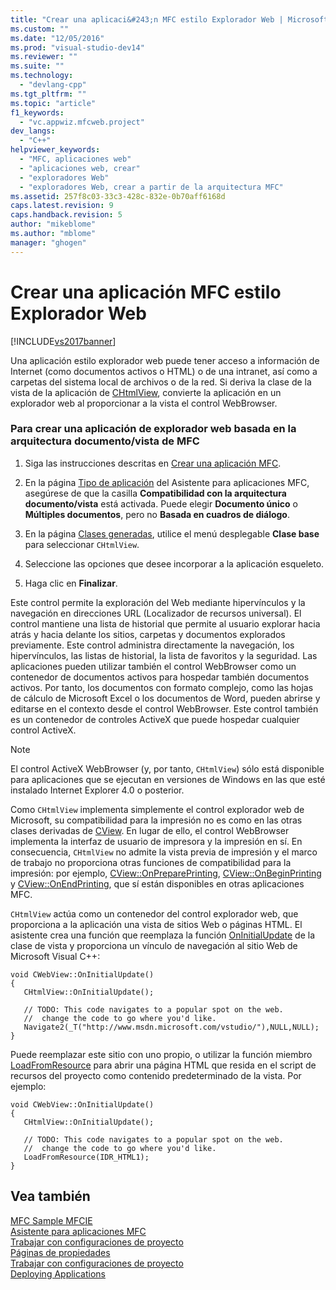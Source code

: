 ```yaml
---
title: "Crear una aplicaci&#243;n MFC estilo Explorador Web | Microsoft Docs"
ms.custom: ""
ms.date: "12/05/2016"
ms.prod: "visual-studio-dev14"
ms.reviewer: ""
ms.suite: ""
ms.technology: 
  - "devlang-cpp"
ms.tgt_pltfrm: ""
ms.topic: "article"
f1_keywords: 
  - "vc.appwiz.mfcweb.project"
dev_langs: 
  - "C++"
helpviewer_keywords: 
  - "MFC, aplicaciones web"
  - "aplicaciones web, crear"
  - "exploradores Web"
  - "exploradores Web, crear a partir de la arquitectura MFC"
ms.assetid: 257f8c03-33c3-428c-832e-0b70aff6168d
caps.latest.revision: 9
caps.handback.revision: 5
author: "mikeblome"
ms.author: "mblome"
manager: "ghogen"
---
```

# Crear una aplicaci&#243;n MFC estilo Explorador Web
[!INCLUDE[vs2017banner](../../assembler/inline/includes/vs2017banner.md)]

Una aplicación estilo explorador web puede tener acceso a información de Internet \(como documentos activos o HTML\) o de una intranet, así como a carpetas del sistema local de archivos o de la red.  Si deriva la clase de la vista de la aplicación de [CHtmlView](../../mfc/reference/chtmlview-class.md), convierte la aplicación en un explorador web al proporcionar a la vista el control WebBrowser.  
  
### Para crear una aplicación de explorador web basada en la arquitectura documento\/vista de MFC  
  
1.  Siga las instrucciones descritas en [Crear una aplicación MFC](../../mfc/reference/creating-an-mfc-application.md).  
  
2.  En la página [Tipo de aplicación](../../mfc/reference/application-type-mfc-application-wizard.md) del Asistente para aplicaciones MFC, asegúrese de que la casilla **Compatibilidad con la arquitectura documento\/vista** está activada. Puede elegir **Documento único** o **Múltiples documentos**, pero no **Basada en cuadros de diálogo**.  
  
3.  En la página [Clases generadas](../../mfc/reference/generated-classes-mfc-application-wizard.md), utilice el menú desplegable **Clase base** para seleccionar `CHtmlView`.  
  
4.  Seleccione las opciones que desee incorporar a la aplicación esqueleto.  
  
5.  Haga clic en **Finalizar**.  
  
 Este control permite la exploración del Web mediante hipervínculos y la navegación en direcciones URL \(Localizador de recursos universal\).  El control mantiene una lista de historial que permite al usuario explorar hacia atrás y hacia delante los sitios, carpetas y documentos explorados previamente.  Este control administra directamente la navegación, los hipervínculos, las listas de historial, la lista de favoritos y la seguridad.  Las aplicaciones pueden utilizar también el control WebBrowser como un contenedor de documentos activos para hospedar también documentos activos.  Por tanto, los documentos con formato complejo, como las hojas de cálculo de Microsoft Excel o los documentos de Word, pueden abrirse y editarse en el contexto desde el control WebBrowser.  Este control también es un contenedor de controles ActiveX que puede hospedar cualquier control ActiveX.  
  
> [!NOTE]
>  El control ActiveX WebBrowser \(y, por tanto, `CHtmlView`\) sólo está disponible para aplicaciones que se ejecutan en versiones de Windows en las que esté instalado Internet Explorer 4.0 o posterior.  
  
 Como `CHtmlView` implementa simplemente el control explorador web de Microsoft, su compatibilidad para la impresión no es como en las otras clases derivadas de [CView](../../mfc/reference/cview-class.md).  En lugar de ello, el control WebBrowser implementa la interfaz de usuario de impresora y la impresión en sí.  En consecuencia, `CHtmlView` no admite la vista previa de impresión y el marco de trabajo no proporciona otras funciones de compatibilidad para la impresión: por ejemplo, [CView::OnPreparePrinting](../Topic/CView::OnPreparePrinting.md), [CView::OnBeginPrinting](../Topic/CView::OnBeginPrinting.md) y [CView::OnEndPrinting](../Topic/CView::OnEndPrinting.md), que sí están disponibles en otras aplicaciones MFC.  
  
 `CHtmlView` actúa como un contenedor del control explorador web, que proporciona a la aplicación una vista de sitios Web o páginas HTML.  El asistente crea una función que reemplaza la función [OnInitialUpdate](../Topic/CView::OnInitialUpdate.md) de la clase de vista y proporciona un vínculo de navegación al sitio Web de Microsoft Visual C\+\+:  
  
```  
void CWebView::OnInitialUpdate()  
{  
   CHtmlView::OnInitialUpdate();  
  
   // TODO: This code navigates to a popular spot on the web.  
   //  change the code to go where you'd like.  
   Navigate2(_T("http://www.msdn.microsoft.com/vstudio/"),NULL,NULL);  
}  
```  
  
 Puede reemplazar este sitio con uno propio, o utilizar la función miembro [LoadFromResource](../Topic/CHtmlView::LoadFromResource.md) para abrir una página HTML que resida en el script de recursos del proyecto como contenido predeterminado de la vista.  Por ejemplo:  
  
```  
void CWebView::OnInitialUpdate()  
{  
   CHtmlView::OnInitialUpdate();  
  
   // TODO: This code navigates to a popular spot on the web.  
   //  change the code to go where you'd like.  
   LoadFromResource(IDR_HTML1);  
}  
```  
  
## Vea también  
 [MFC Sample MFCIE](http://msdn.microsoft.com/es-es/7391aa0c-fca8-4994-a6c9-6c5c7470fba0)   
 [Asistente para aplicaciones MFC](../../mfc/reference/mfc-application-wizard.md)   
 [Trabajar con configuraciones de proyecto](../../ide/working-with-project-properties.md)   
 [Páginas de propiedades](../../ide/property-pages-visual-cpp.md)   
 [Trabajar con configuraciones de proyecto](../../ide/working-with-project-properties.md)   
 [Deploying Applications](http://msdn.microsoft.com/es-es/4ff8881d-0daf-47e7-bfe7-774c625031b4)
